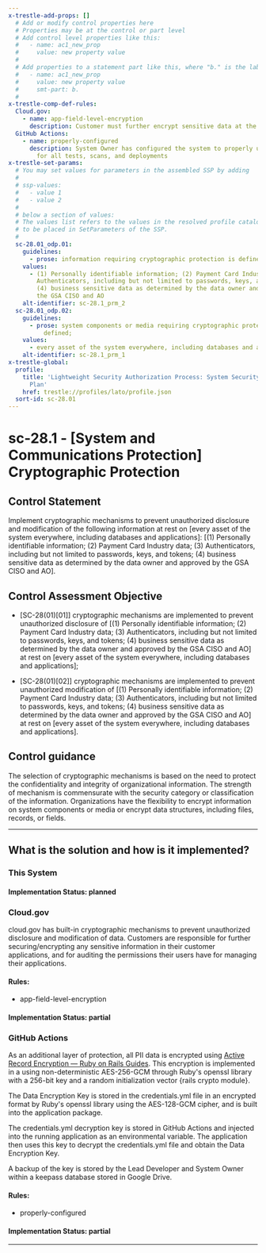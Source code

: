 ```yaml
---
x-trestle-add-props: []
  # Add or modify control properties here
  # Properties may be at the control or part level
  # Add control level properties like this:
  #   - name: ac1_new_prop
  #     value: new property value
  #
  # Add properties to a statement part like this, where "b." is the label of the target statement part
  #   - name: ac1_new_prop
  #     value: new property value
  #     smt-part: b.
  #
x-trestle-comp-def-rules:
  Cloud.gov:
    - name: app-field-level-encryption
      description: Customer must further encrypt sensitive data at the field level
  GitHub Actions:
    - name: properly-configured
      description: System Owner has configured the system to properly utilize CI/CD
        for all tests, scans, and deployments
x-trestle-set-params:
  # You may set values for parameters in the assembled SSP by adding
  #
  # ssp-values:
  #   - value 1
  #   - value 2
  #
  # below a section of values:
  # The values list refers to the values in the resolved profile catalog, and the ssp-values represent new values
  # to be placed in SetParameters of the SSP.
  #
  sc-28.01_odp.01:
    guidelines:
      - prose: information requiring cryptographic protection is defined;
    values:
      - (1) Personally identifiable information; (2) Payment Card Industry data; (3)
        Authenticators, including but not limited to passwords, keys, and tokens;
        (4) business sensitive data as determined by the data owner and approved by
        the GSA CISO and AO
    alt-identifier: sc-28.1_prm_2
  sc-28.01_odp.02:
    guidelines:
      - prose: system components or media requiring cryptographic protection is/are
          defined;
    values:
      - every asset of the system everywhere, including databases and applications
    alt-identifier: sc-28.1_prm_1
x-trestle-global:
  profile:
    title: 'Lightweight Security Authorization Process: System Security and Privacy
      Plan'
    href: trestle://profiles/lato/profile.json
  sort-id: sc-28.01
---
```


# sc-28.1 - \[System and Communications Protection\] Cryptographic Protection

## Control Statement

Implement cryptographic mechanisms to prevent unauthorized disclosure and modification of the following information at rest on [every asset of the system everywhere, including databases and applications]: [(1) Personally identifiable information; (2) Payment Card Industry data; (3) Authenticators, including but not limited to passwords, keys, and tokens; (4) business sensitive data as determined by the data owner and approved by the GSA CISO and AO].

## Control Assessment Objective

- \[SC-28(01)[01]\] cryptographic mechanisms are implemented to prevent unauthorized disclosure of [(1) Personally identifiable information; (2) Payment Card Industry data; (3) Authenticators, including but not limited to passwords, keys, and tokens; (4) business sensitive data as determined by the data owner and approved by the GSA CISO and AO] at rest on [every asset of the system everywhere, including databases and applications];

- \[SC-28(01)[02]\] cryptographic mechanisms are implemented to prevent unauthorized modification of [(1) Personally identifiable information; (2) Payment Card Industry data; (3) Authenticators, including but not limited to passwords, keys, and tokens; (4) business sensitive data as determined by the data owner and approved by the GSA CISO and AO] at rest on [every asset of the system everywhere, including databases and applications].

## Control guidance

The selection of cryptographic mechanisms is based on the need to protect the confidentiality and integrity of organizational information. The strength of mechanism is commensurate with the security category or classification of the information. Organizations have the flexibility to encrypt information on system components or media or encrypt data structures, including files, records, or fields.

______________________________________________________________________

## What is the solution and how is it implemented?

<!-- For implementation status enter one of: implemented, partial, planned, alternative, not-applicable -->

<!-- Note that the list of rules under ### Rules: is read-only and changes will not be captured after assembly to JSON -->

### This System

<!-- Add implementation prose for the main This System component for control: sc-28.1 -->

#### Implementation Status: planned

### Cloud.gov

cloud.gov has built-in cryptographic mechanisms to prevent unauthorized disclosure and modification of data. Customers are responsible for further securing/encrypting any sensitive information in their customer applications, and for auditing the permissions their users have for managing their applications.

#### Rules:

  - app-field-level-encryption

#### Implementation Status: partial

### GitHub Actions

As an additional layer of protection, all PII data is encrypted using [Active Record Encryption — Ruby on Rails Guides](https://guides.rubyonrails.org/active_record_encryption.html).
This encryption is implemented in a using non-deterministic AES-256-GCM through Ruby's openssl library with a 256-bit key and a random initialization vector {rails crypto module}.

The Data Encryption Key is stored in the credentials.yml file in an encrypted format by Ruby's openssl library using the AES-128-GCM cipher,
and is built into the application package.

The credentials.yml decryption key is stored in GitHub Actions and injected into the running application as an environmental variable. The application then uses this key
to decrypt the credentials.yml file and obtain the Data Encryption Key.

A backup of the key is stored by the Lead Developer and System Owner within a keepass database stored in Google Drive.

#### Rules:

  - properly-configured

#### Implementation Status: partial

______________________________________________________________________

